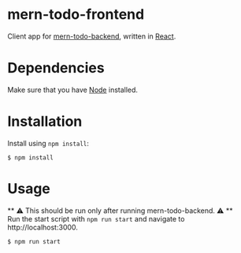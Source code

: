 # mern-todo-frontend
Client app for [mern-todo-backend](https://github.com/jhgalino/mern-todo-backend), written in  [React](https://reactjs.org).

# Dependencies
Make sure that you have [Node](https://nodejs.org) installed.

# Installation
Install using `npm install`:
```
$ npm install
```

# Usage
** :warning: This should be run only after running mern-todo-backend. :warning: **\
Run the start script with `npm run start` and navigate to http://localhost:3000.
```
$ npm run start
```
